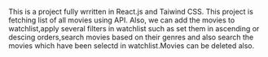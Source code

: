 This is a project fully wrritten in React.js and Taiwind CSS. This project is fetching list of all movies using API. Also, we can add the movies to watchlist,apply several filters in watchlist such as set them in ascending or descing orders,search movies based on their genres and also search the movies which have been selectd in watchlist.Movies can be deleted also.
